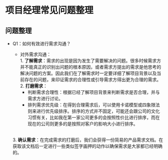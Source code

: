 # 项目经理常见问题整理

## 问题整理

* Q1：如何有效进行需求沟通？
	* 对外需求沟通：
	<br/>1. **了解需求**：需求的出现是因为发生了需要解决的问题。很多时候需求方并不能真正的识别出问题的根本原因，或者需求方提出的需求是他思考的解决问题的方案。因此我们在了解需求时一定要详细了解项目背景以及当前存在的问题，来印证需求的合理性或引导需求方得出更为合理的需求。
	<br/>2. **打磨需求**：
		* 判断需求合理性：根据已经了解项目背景来判断需求是否合理，并与需求方进行讨论。
		* 排列需求优先级：在得到合理需求后，可以使用卡诺模型或四象限法则来进行优先级排序。排序的方式并不固定，可能还会跟公司的文化习惯有关，比如我在第一家公司更多的会按照性价比进行排序，而在现在的公司则更多的是按照对客户的影响大小进行排序。
	
	<br/>3. **确认需求**：在完成需求的打磨后，我们会获得一份简易的产品需求文档。在获取该文档后一定进行一些类似签字画押的动作以确保需求是大家都已经明确的。
